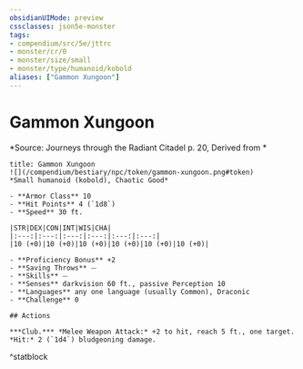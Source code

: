 ```yaml
---
obsidianUIMode: preview
cssclasses: json5e-monster
tags:
- compendium/src/5e/jttrc
- monster/cr/0
- monster/size/small
- monster/type/humanoid/kobold
aliases: ["Gammon Xungoon"]
---
```

# Gammon Xungoon
*Source: Journeys through the Radiant Citadel p. 20, Derived from *  

```ad-statblock
title: Gammon Xungoon
![](/compendium/bestiary/npc/token/gammon-xungoon.png#token)
*Small humanoid (kobold), Chaotic Good*

- **Armor Class** 10 
- **Hit Points** 4 (`1d8`)
- **Speed** 30 ft.

|STR|DEX|CON|INT|WIS|CHA|
|:---:|:---:|:---:|:---:|:---:|:---:|
|10 (+0)|10 (+0)|10 (+0)|10 (+0)|10 (+0)|10 (+0)|

- **Proficiency Bonus** +2
- **Saving Throws** ⏤
- **Skills** ⏤
- **Senses** darkvision 60 ft., passive Perception 10
- **Languages** any one language (usually Common), Draconic
- **Challenge** 0

## Actions

***Club.*** *Melee Weapon Attack:* +2 to hit, reach 5 ft., one target. *Hit:* 2 (`1d4`) bludgeoning damage.
```
^statblock